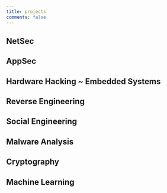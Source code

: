```yaml
---
title: projects
comments: false
---
```

## NetSec

## AppSec

## Hardware Hacking ~ Embedded Systems

## Reverse Engineering

## Social Engineering

## Malware Analysis

## Cryptography

## Machine Learning
